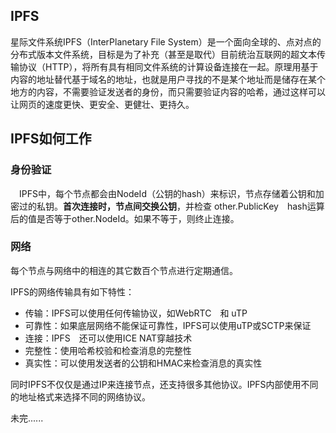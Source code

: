 ## IPFS

星际文件系统IPFS（InterPlanetary File System）是一个面向全球的、点对点的分布式版本文件系统，目标是为了补充（甚至是取代）目前统治互联网的超文本传输协议（HTTP），将所有具有相同文件系统的计算设备连接在一起。原理用基于内容的地址替代基于域名的地址，也就是用户寻找的不是某个地址而是储存在某个地方的内容，不需要验证发送者的身份，而只需要验证内容的哈希，通过这样可以让网页的速度更快、更安全、更健壮、更持久。

## IPFS如何工作

### 身份验证

　IPFS中，每个节点都会由NodeId（公钥的hash）来标识，节点存储着公钥和加密过的私钥。__首次连接时，节点间交换公钥__，并检查 other.PublicKey　hash运算后的值是否等于other.NodeId。如果不等于，则终止连接。

### 网络

每个节点与网络中的相连的其它数百个节点进行定期通信。

IPFS的网络传输具有如下特性：

* 传输：IPFS可以使用任何传输协议，如WebRTC　和 uTP
* 可靠性：如果底层网络不能保证可靠性，IPFS可以使用uTP或SCTP来保证
* 连接：IPFS　还可以使用ICE NAT穿越技术
* 完整性：使用哈希校验和检查消息的完整性
* 真实性：可以使用发送者的公钥和HMAC来检查消息的真实性

同时IPFS不仅仅是通过IP来连接节点，还支持很多其他协议。IPFS内部使用不同的地址格式来选择不同的网络协议。



未完......

































